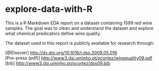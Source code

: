 # explore-data-with-R

This is a R Markdown EDA report on a dataset containing 1599 red wine samples. The goal was to clean and understand the dataset and explore what chemical predicators define wine quality.   

The dataset used in this report is publicly available for research through:

[@Elsevier] http://dx.doi.org/10.1016/j.dss.2009.05.016 \
[Pre-press (pdf)] http://www3.dsi.uminho.pt/pcortez/winequality09.pdf \
[bib] http://www3.dsi.uminho.pt/pcortez/dss09.bib
